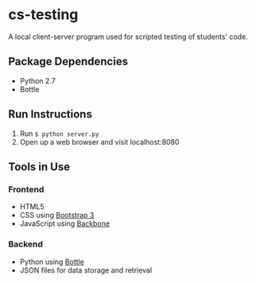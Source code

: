 <h1>cs-testing</h1>

A local client-server program used for scripted testing of students' code.

<h2>Package Dependencies</h2>

<ul>
<li>Python 2.7</li>
<li>Bottle</li>
</ul>

<h2>Run Instructions</h2>

<ol>
<li>Run <code>$ python server.py</code></li>
<li>Open up a web browser and visit localhost:8080</li>
</ol>

<h2>Tools in Use</h2>

<h3>Frontend</h3>

<ul>
<li>HTML5</li>
<li>CSS using <a target="_blank" href="http://getbootstrap.com/">Bootstrap 3</a></li>
<li>JavaScript using <a target="_blank" href="http://backbonejs.org/">Backbone</a></li>
</ul>

<h3>Backend</h3>

<ul>
<li>Python using <a target="_blank" href="http://bottlepy.org/docs/dev/">Bottle</a></li>
<li>JSON files for data storage and retrieval</li>
</ul>
